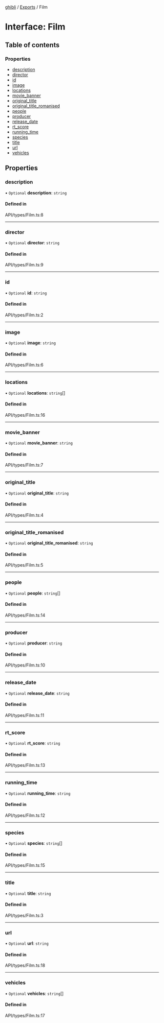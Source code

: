 [ghibli](../README.md) / [Exports](../modules.md) / Film

# Interface: Film

## Table of contents

### Properties

- [description](Film.md#description)
- [director](Film.md#director)
- [id](Film.md#id)
- [image](Film.md#image)
- [locations](Film.md#locations)
- [movie\_banner](Film.md#movie_banner)
- [original\_title](Film.md#original_title)
- [original\_title\_romanised](Film.md#original_title_romanised)
- [people](Film.md#people)
- [producer](Film.md#producer)
- [release\_date](Film.md#release_date)
- [rt\_score](Film.md#rt_score)
- [running\_time](Film.md#running_time)
- [species](Film.md#species)
- [title](Film.md#title)
- [url](Film.md#url)
- [vehicles](Film.md#vehicles)

## Properties

### description

• `Optional` **description**: `string`

#### Defined in

API/types/Film.ts:8

___

### director

• `Optional` **director**: `string`

#### Defined in

API/types/Film.ts:9

___

### id

• `Optional` **id**: `string`

#### Defined in

API/types/Film.ts:2

___

### image

• `Optional` **image**: `string`

#### Defined in

API/types/Film.ts:6

___

### locations

• `Optional` **locations**: `string`[]

#### Defined in

API/types/Film.ts:16

___

### movie\_banner

• `Optional` **movie\_banner**: `string`

#### Defined in

API/types/Film.ts:7

___

### original\_title

• `Optional` **original\_title**: `string`

#### Defined in

API/types/Film.ts:4

___

### original\_title\_romanised

• `Optional` **original\_title\_romanised**: `string`

#### Defined in

API/types/Film.ts:5

___

### people

• `Optional` **people**: `string`[]

#### Defined in

API/types/Film.ts:14

___

### producer

• `Optional` **producer**: `string`

#### Defined in

API/types/Film.ts:10

___

### release\_date

• `Optional` **release\_date**: `string`

#### Defined in

API/types/Film.ts:11

___

### rt\_score

• `Optional` **rt\_score**: `string`

#### Defined in

API/types/Film.ts:13

___

### running\_time

• `Optional` **running\_time**: `string`

#### Defined in

API/types/Film.ts:12

___

### species

• `Optional` **species**: `string`[]

#### Defined in

API/types/Film.ts:15

___

### title

• `Optional` **title**: `string`

#### Defined in

API/types/Film.ts:3

___

### url

• `Optional` **url**: `string`

#### Defined in

API/types/Film.ts:18

___

### vehicles

• `Optional` **vehicles**: `string`[]

#### Defined in

API/types/Film.ts:17
